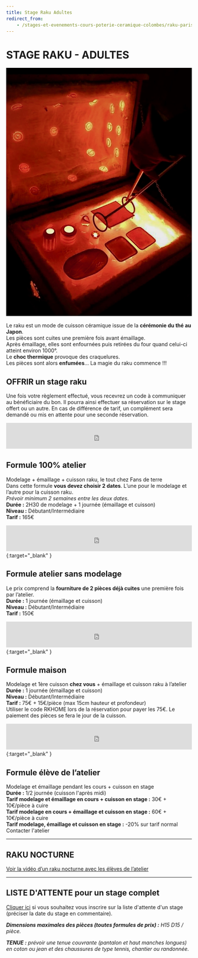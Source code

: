 ```yaml
---
title: Stage Raku Adultes
redirect_from:
    - /stages-et-evenements-cours-poterie-ceramique-colombes/raku-paris
---
```

# STAGE RAKU - ADULTES  


<img src="/images/raku-stages-poterie-fansdeterre-ceramique-colombes-paris.jpeg" class="image-stage">  

Le raku est un mode de cuisson céramique issue de la **cérémonie du thé au Japon**.  
Les pièces sont cuites une première fois avant émaillage.  
Après émaillage, elles sont enfournées puis retirées du four quand celui-ci atteint environ 1000°.  
Le **choc thermique** provoque des craquelures.  
Les pièces sont alors **enfumées**…
La magie du raku commence !!!  
  

## OFFRIR un stage raku
Une fois votre règlement effectué, vous recevrez un code à communiquer au bénéficiaire du bon. Il pourra ainsi effectuer sa réservation sur le stage offert ou un autre. En cas de différence de tarif, un complément sera demandé ou mis en attente pour une seconde réservation.  
<iframe id="haWidget" allowtransparency="true" src="https://www.helloasso.com/associations/fans-de-terre/evenements/bon-cadeau-2022-2023/widget-bouton" style="width: 100%; height: 70px; border: none;"></iframe>  

  
## Formule 100% atelier  
Modelage + émaillage + cuisson raku, le tout chez Fans de terre   
Dans cette formule **vous devez choisir 2 dates**. L’une pour le modelage et l’autre pour la cuisson raku.  
*Prévoir minimum 2 semaines entre les deux dates*.    
**Durée :** 2H30 de modelage + 1 journée (émaillage et cuisson)  
**Niveau :** Débutant/Intermédiaire  
**Tarif :** 165€  
 
<iframe id="haWidget" allowtransparency="true" src="https://www.helloasso.com/associations/fans-de-terre/evenements/stages-raku-2022-2023/widget-bouton" style="width: 100%; height: 70px; border: none;"></iframe>{:target="_blank" }  
 
## Formule atelier sans modelage  
Le prix comprend la **fourniture de 2 pièces déjà cuites** une première fois par l’atelier.  
**Durée :** 1 journée (émaillage et cuisson)  
**Niveau :** Débutant/Intermédiaire  
**Tarif :** 150€  
<iframe id="haWidget" allowtransparency="true" src="https://www.helloasso.com/associations/fans-de-terre/evenements/stages-raku-2022-2023/widget-bouton" style="width: 100%; height: 70px; border: none;"></iframe>{:target="_blank" }        

## Formule maison  
Modelage et 1ère cuisson **chez vous** + émaillage et cuisson raku à l’atelier  
**Durée :** 1 journée (émaillage et cuisson)  
**Niveau :** Débutant/Intermédiaire  
**Tarif :** 75€ + 15€/pièce (max 15cm hauteur et profondeur)  
Utiliser le code RKHOME lors de la réservation pour payer les 75€. Le paiement des pièces se fera le jour de la cuisson.
<iframe id="haWidget" allowtransparency="true" src="https://www.helloasso.com/associations/fans-de-terre/evenements/stages-raku-2022-2023/widget-bouton" style="width: 100%; height: 70px; border: none;"></iframe>{:target="_blank" }    

## Formule élève de l’atelier  
Modelage et émaillage pendant les cours + cuisson en stage  
**Durée :** 1/2 journée (cuisson l'après midi)  
**Tarif modelage et émaillage en cours + cuisson en stage :** 30€ + 10€/pièce à cuire  
**Tarif modelage en cours + émaillage et cuisson en stage :** 60€ + 10€/pièce à cuire  
**Tarif modelage, émaillage et cuisson en stage :** -20% sur tarif normal  
Contacter l'atelier
  
---
## RAKU NOCTURNE  
[Voir la vidéo d’un raku nocturne avec les élèves de l’atelier](https://www.youtube.com/watch?v=EiUtPL2H8mU)
  
---


## LISTE D'ATTENTE pour un stage complet  
[Cliquer ici](https://docs.google.com/forms/d/e/1FAIpQLScDnAGxa7UlusJ0sVcahW_FnYDXCc4BQsAE5W8vGXzb9_z4pg/viewform?entry.1318731939&entry.625861564&entry.1682638982&entry.1661862399&entry.635975601) si vous souhaitez vous inscrire sur la liste d'attente d'un stage (préciser la date du stage en commentaire).  
 


***Dimensions maximales des pièces (toutes formules de prix) :** H15 D15 / pièce.*  

***TENUE :** prévoir une tenue couvrante (pantalon et haut manches longues) en coton ou jean et des chaussures de type tennis, chantier ou randonnée.*   


